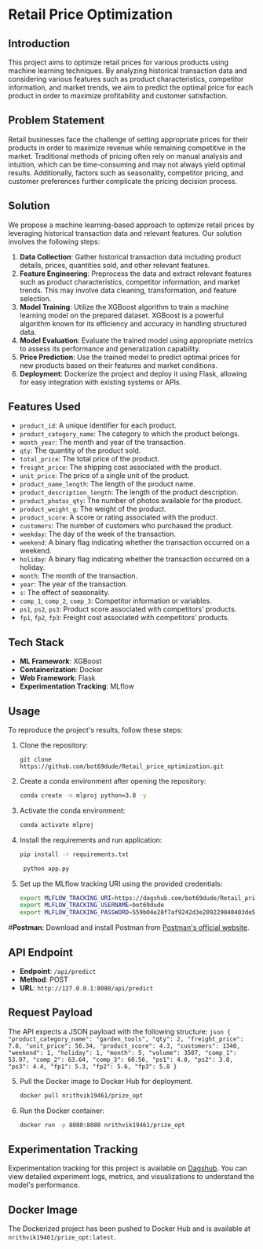 # Retail Price Optimization

## Introduction
This project aims to optimize retail prices for various products using machine learning techniques. By analyzing historical transaction data and considering various features such as product characteristics, competitor information, and market trends, we aim to predict the optimal price for each product in order to maximize profitability and customer satisfaction.

## Problem Statement
Retail businesses face the challenge of setting appropriate prices for their products in order to maximize revenue while remaining competitive in the market. Traditional methods of pricing often rely on manual analysis and intuition, which can be time-consuming and may not always yield optimal results. Additionally, factors such as seasonality, competitor pricing, and customer preferences further complicate the pricing decision process.

## Solution
We propose a machine learning-based approach to optimize retail prices by leveraging historical transaction data and relevant features. Our solution involves the following steps:

1. **Data Collection**: Gather historical transaction data including product details, prices, quantities sold, and other relevant features.
2. **Feature Engineering**: Preprocess the data and extract relevant features such as product characteristics, competitor information, and market trends. This may involve data cleaning, transformation, and feature selection.
3. **Model Training**: Utilize the XGBoost algorithm to train a machine learning model on the prepared dataset. XGBoost is a powerful algorithm known for its efficiency and accuracy in handling structured data.
4. **Model Evaluation**: Evaluate the trained model using appropriate metrics to assess its performance and generalization capability.
5. **Price Prediction**: Use the trained model to predict optimal prices for new products based on their features and market conditions.
6. **Deployment**: Dockerize the project and deploy it using Flask, allowing for easy integration with existing systems or APIs.

## Features Used
- `product_id`: A unique identifier for each product.
- `product_category_name`: The category to which the product belongs.
- `month_year`: The month and year of the transaction.
- `qty`: The quantity of the product sold.
- `total_price`: The total price of the product.
- `freight_price`: The shipping cost associated with the product.
- `unit_price`: The price of a single unit of the product.
- `product_name_length`: The length of the product name.
- `product_description_length`: The length of the product description.
- `product_photos_qty`: The number of photos available for the product.
- `product_weight_g`: The weight of the product.
- `product_score`: A score or rating associated with the product.
- `customers`: The number of customers who purchased the product.
- `weekday`: The day of the week of the transaction.
- `weekend`: A binary flag indicating whether the transaction occurred on a weekend.
- `holiday`: A binary flag indicating whether the transaction occurred on a holiday.
- `month`: The month of the transaction.
- `year`: The year of the transaction.
- `s`: The effect of seasonality.
- `comp_1`, `comp_2`, `comp_3`: Competitor information or variables.
- `ps1`, `ps2`, `ps3`: Product score associated with competitors’ products.
- `fp1`, `fp2`, `fp3`: Freight cost associated with competitors’ products.

## Tech Stack
- **ML Framework**: XGBoost
- **Containerization**: Docker
- **Web Framework**: Flask
- **Experimentation Tracking**: MLflow

## Usage
To reproduce the project's results, follow these steps:

1. Clone the repository:
    ```
    git clone https://github.com/bot69dude/Retail_price_optimization.git
    ```

2. Create a conda environment after opening the repository:
    ```bash
    conda create -n mlproj python=3.8 -y
    ```

3. Activate the conda environment:
    ```bash
    conda activate mlproj
    ```

4. Install the requirements and run application:
    ```bash
    pip install -r requirements.txt
    ```

   ```bash
    python app.py
    ```
    

4. Set up the MLflow tracking URI using the provided credentials:
    ```bash
    export MLFLOW_TRACKING_URI=https://dagshub.com/bot69dude/Retail_price_optimization.mlflow
    export MLFLOW_TRACKING_USERNAME=bot69dude
    export MLFLOW_TRACKING_PASSWORD=559b04e28f7af9242d3e209229040403de58f073
    ```

#**Postman**: Download and install Postman from [Postman's official website](https://www.postman.com/downloads/).

## API Endpoint
- **Endpoint**: `/api/predict`
- **Method**: POST
- **URL**: `http://127.0.0.1:8080/api/predict`

## Request Payload
The API expects a JSON payload with the following structure:
    ```json
    {
    "product_category_name": "garden_tools",
    "qty": 2,
    "freight_price": 7.8,
    "unit_price": 56.34,
    "product_score": 4.3,
    "customers": 1340,
    "weekend": 1,
    "holiday": 1,
    "month": 5,
    "volume": 3507,
    "comp_1": 53.97,
    "comp_2": 63.64,
    "comp_3": 60.56,
    "ps1": 4.0,
    "ps2": 3.8,
    "ps3": 4.4,
    "fp1": 5.3,
    "fp2": 5.6,
    "fp3": 5.8
    }
    ```

5. Pull the Docker image to Docker Hub for deployment.
    ```bash
    docker pull nrithvik19461/prize_opt
    ```
6. Run the Docker container:
    ```bash
    docker run -p 8080:8080 nrithvik19461/prize_opt
    ```

## Experimentation Tracking
Experimentation tracking for this project is available on [Dagshub](https://dagshub.com/bot69dude/Retail_price_optimization.mlflow). You can view detailed experiment logs, metrics, and visualizations to understand the model's performance.

## Docker Image
The Dockerized project has been pushed to Docker Hub and is available at `nrithvik19461/prize_opt:latest`.

